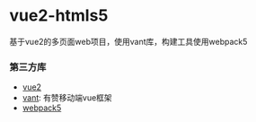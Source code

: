 # vue2-htmls5
基于vue2的多页面web项目，使用vant库，构建工具使用webpack5  

### 第三方库
* [vue2](https://cn.vuejs.org/v2/guide/)
* [vant](https://youzan.github.io/vant/#/zh-CN/): 有赞移动端vue框架  
* [webpack5](https://webpack.docschina.org/concepts/)  

